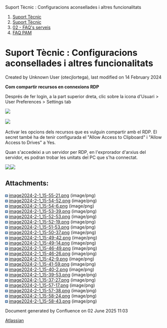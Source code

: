 Suport Tècnic : Configuracions aconsellades i altres funcionalitats  

1.  [Suport Tècnic](index.html)
2.  [Suport Tècnic](13893782.html)
3.  [02 - FAQ's serveis](26313393.html)
4.  [FAQ PAM](FAQ-PAM_100009038.html)

Suport Tècnic : Configuracions aconsellades i altres funcionalitats
===================================================================

Created by Unknown User (otecjlortega), last modified on 14 February 2024

**Com compartir recursos en connexions RDP**

Després de fer login, a la part superior dreta, clic sobre la icona d'Usuari > User Preferences > Settings tab

![](attachments/100009059/100009077.png)

![](attachments/100009059/100009078.png)

Activar les opcions dels recursos que es vulguin compartir amb el RDP. El secret també ha de tenir configurada el "Allow Access to Clipboard" i "Allow Access to Drives" a Yes.

Quan s'accedeixi a un servidor per RDP, en l'exprorador d'arxius del servidor, es podran trobar les unitats del PC que s'ha connectat.

![](attachments/100009059/100009079.png)![](attachments/100009059/100009080.png)

  

  

  

Attachments:
------------

![](images/icons/bullet_blue.gif) [image2024-2-1\_15-55-21.png](attachments/100009059/100009060.png) (image/png)  
![](images/icons/bullet_blue.gif) [image2024-2-1\_15-54-52.png](attachments/100009059/100009061.png) (image/png)  
![](images/icons/bullet_blue.gif) [image2024-2-1\_15-54-6.png](attachments/100009059/100009062.png) (image/png)  
![](images/icons/bullet_blue.gif) [image2024-2-1\_15-53-39.png](attachments/100009059/100009063.png) (image/png)  
![](images/icons/bullet_blue.gif) [image2024-2-1\_15-52-53.png](attachments/100009059/100009064.png) (image/png)  
![](images/icons/bullet_blue.gif) [image2024-2-1\_15-52-19.png](attachments/100009059/100009065.png) (image/png)  
![](images/icons/bullet_blue.gif) [image2024-2-1\_15-51-53.png](attachments/100009059/100009066.png) (image/png)  
![](images/icons/bullet_blue.gif) [image2024-2-1\_15-50-37.png](attachments/100009059/100009067.png) (image/png)  
![](images/icons/bullet_blue.gif) [image2024-2-1\_15-49-42.png](attachments/100009059/100009068.png) (image/png)  
![](images/icons/bullet_blue.gif) [image2024-2-1\_15-49-14.png](attachments/100009059/100009069.png) (image/png)  
![](images/icons/bullet_blue.gif) [image2024-2-1\_15-46-49.png](attachments/100009059/100009070.png) (image/png)  
![](images/icons/bullet_blue.gif) [image2024-2-1\_15-46-26.png](attachments/100009059/100009071.png) (image/png)  
![](images/icons/bullet_blue.gif) [image2024-2-1\_15-42-9.png](attachments/100009059/100009072.png) (image/png)  
![](images/icons/bullet_blue.gif) [image2024-2-1\_15-41-59.png](attachments/100009059/100009073.png) (image/png)  
![](images/icons/bullet_blue.gif) [image2024-2-1\_15-40-2.png](attachments/100009059/100009074.png) (image/png)  
![](images/icons/bullet_blue.gif) [image2024-2-1\_15-39-53.png](attachments/100009059/100009075.png) (image/png)  
![](images/icons/bullet_blue.gif) [image2024-2-1\_15-37-27.png](attachments/100009059/100009076.png) (image/png)  
![](images/icons/bullet_blue.gif) [image2024-2-1\_15-57-17.png](attachments/100009059/100009077.png) (image/png)  
![](images/icons/bullet_blue.gif) [image2024-2-1\_15-57-38.png](attachments/100009059/100009078.png) (image/png)  
![](images/icons/bullet_blue.gif) [image2024-2-1\_15-58-24.png](attachments/100009059/100009079.png) (image/png)  
![](images/icons/bullet_blue.gif) [image2024-2-1\_15-58-43.png](attachments/100009059/100009080.png) (image/png)  

Document generated by Confluence on 02 June 2025 11:03

[Atlassian](http://www.atlassian.com/)